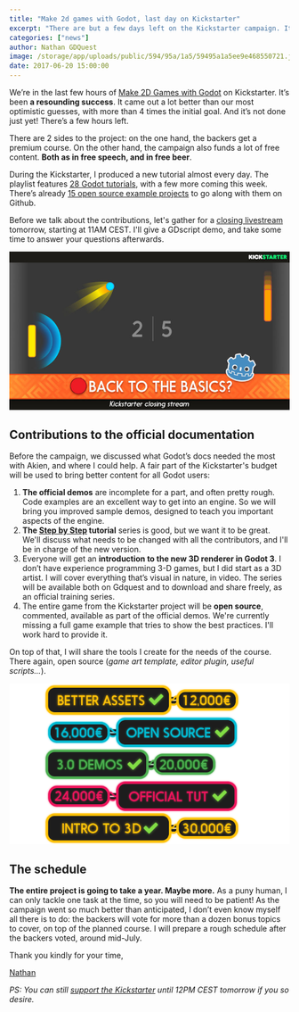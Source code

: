 ```yaml
---
title: "Make 2d games with Godot, last day on Kickstarter"
excerpt: "There are but a few days left on the Kickstarter campaign. It's been an enormous success, with over 4 times the initial goal! The backers unlocked every stretch goal, including 4 contributions to the official documentation. Here's what will improve in the coming year."
categories: ["news"]
author: Nathan GDQuest
image: /storage/app/uploads/public/594/95a/1a5/59495a1a5ee9e468550721.jpg
date: 2017-06-20 15:00:00
---
```


We’re in the last few hours of [Make 2D Games with Godot](https://www.kickstarter.com/projects/gdquest/make-professional-2d-games-godot-engine-online-cou) on Kickstarter. It’s been **a resounding success**. It came out a lot better than our most optimistic guesses, with more than 4 times the initial goal. And it’s not done just yet! There’s a few hours left.

There are 2 sides to the project: on the one hand, the backers get a premium course. On the other hand, the campaign also funds a lot of free content. **Both as in free speech, and in free beer**.

During the Kickstarter, I produced a new tutorial almost every day. The playlist features [28 Godot tutorials](https://www.youtube.com/playlist?list=PLhqJJNjsQ7KEr_YlibZ3SBuzfw9xwGduK), with a few more coming this week. There’s already [15 open source example projects](https://github.com/GDquest/Godot-30-days-tutorial-challenge-2017/) to go along with them on Github.

Before we talk about the contributions, let's gather for a [closing livestream](https://www.youtube.com/watch?v=wc_eFss1unk) tomorrow, starting at 11AM CEST. I'll give a GDscript demo, and take some time to answer your questions afterwards.


[![Sha-pong thumbnail small.jpg](/storage/app/uploads/public/594/95c/2a0/59495c2a0e512625141381.jpg)](https://www.youtube.com/watch?v=wc_eFss1unk)



## Contributions to the official documentation

Before the campaign, we discussed what Godot’s docs needed the most with Akien, and where I could help. A fair part of the Kickstarter's budget will be used to bring better content for all Godot users:

1. **The official demos** are incomplete for a part, and often pretty rough. Code examples are an excellent way to get into an engine. So we will bring you improved sample demos, designed to teach you important aspects of the engine.
1. **The [Step by Step](http://docs.godotengine.org/en/stable/learning/step_by_step/index.html) tutorial** series is good, but we want it to be great. We'll discuss what needs to be changed with all the contributors, and I'll be in charge of the new version.
1. Everyone will get an **introduction to the new 3D renderer in Godot 3**. I don’t have experience programming 3-D games, but I did start as a 3D artist. I will cover everything that’s visual in nature, in video. The series will be available both on Gdquest and to download and share freely, as an official training series.
1. The entire game from the Kickstarter project will be **open source**, commented, available as part of the official demos. We're currently missing a full game example that tries to show the best practices. I'll work hard to provide it.

On top of that, I will share the tools I create for the needs of the course. There again, open source (_game art template, editor plugin, useful scripts…_).

![special milestones.png](/storage/app/uploads/public/594/95c/c3e/59495cc3ee726259849095.png)

## The schedule

**The entire project is going to take a year. Maybe more.** As a puny human, I can only tackle one task at the time, so you will need to be patient! As the campaign went so much better than anticipated, I don’t even know myself all there is to do: the backers will vote for more than a dozen bonus topics to cover, on top of the planned course. I will prepare a rough schedule after the backers voted, around mid-July.

Thank you kindly for your time,

[Nathan](https://twitter.com/NathanGDquest)

_PS: You can still [support the Kickstarter](https://www.kickstarter.com/projects/gdquest/make-professional-2d-games-godot-engine-online-cou) until 12PM CEST tomorrow if you so desire._